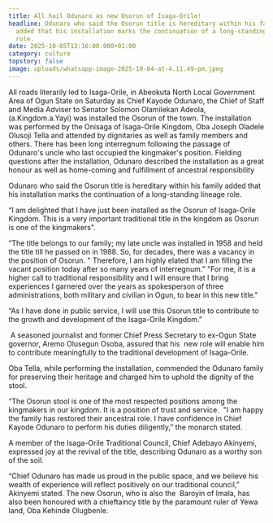 ```yaml
---
title: All hail Odunaro as new Osorun of Isaga-Orile!
headline: Odunaro who said the Osorun title is hereditary within his family
  added that his installation marks the continuation of a long-standing lineage
  role.
date: 2025-10-05T13:16:00.000+01:00
category: culture
topstory: false
image: uploads/whatsapp-image-2025-10-04-at-4.11.49-pm.jpeg
---
```

All roads literarily led to Isaga-Orile, in Abeokuta North Local Government Area of Ogun State on Saturday as Chief Kayode Odunaro, the Chief of Staff and Media Adviser to Senator Solomon Olamilekan Adeola,(a.Kingdom.a.Yayi) was installed the Osorun of the town.
The installation was performed by the Onisaga of Isaga-Orile Kingdom, Oba Joseph Oladele Olusoji Tella and attended by dignitaries as well as family members and others.
There has been long interregnum following the passage of Odunaro's uncle who last occupied the kingmaker's position.
Fielding questions after the installation, Odunaro described the installation as a great honour as well as home-coming and fulfillment of ancestral responsibility

Odunaro who said the Osorun title is hereditary within his family added that his installation marks the continuation of a long-standing lineage role.

“I am delighted that I have just been installed as the Osorun of Isaga-Orile Kingdom. This is a very important traditional title in the kingdom as Osorun is one of the kingmakers".

“The title belongs to our family; my late uncle was installed in 1958 and held the title till he passed on in 1988. So, for decades, there was a vacancy in the position of Osorun.
" Therefore, I am highly elated that I am filling the vacant position today after so many years of interregnum.”
"For me, it is a higher call to traditional responsibility and I will ensure that I bring experiences I garnered over the years as spokesperson of three administrations, both military and civilian in Ogun, to bear in this new title."

“As I have done in public service, I will use this Osorun title to contribute to the growth and development of the Isaga-Orile Kingdom.”

 A seasoned journalist and former Chief Press Secretary to ex-Ogun State governor, Aremo Olusegun Osoba, assured that his  new role will enable him to contribute meaningfully to the traditional development of Isaga-Orile.

Oba Tella, while performing the installation, commended the Odunaro family for preserving their heritage and charged him to uphold the dignity of the stool.

“The Osorun stool is one of the most respected positions among the kingmakers in our kingdom. It is a position of trust and service. 
"I am happy the family has restored their ancestral role. I have confidence in Chief Kayode Odunaro to perform his duties diligently,” the monarch stated.

A member of the Isaga-Orile Traditional Council, Chief Adebayo Akinyemi, expressed joy at the revival of the title, describing Odunaro as a worthy son of the soil.

“Chief Odunaro has made us proud in the public space, and we believe his wealth of experience will reflect positively on our traditional council,” Akinyemi stated.
The new Osorun, who is also the  Baroyin of Imala, has also been honoured with a chieftaincy title by the paramount ruler of Yewa land, Oba Kehinde Olugbenle.
